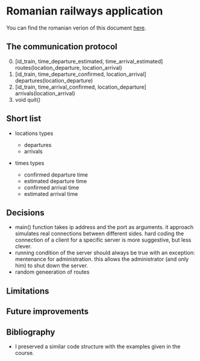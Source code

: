 # Romanian railways application

You can find the romanian verion of this document [here](./docs/README_RO.md).

## The communication protocol

0. [id_train, time_departure_estimated, time_arrival_estimated] routes(location_departure, location_arrival)
1. [id_train, time_departure_confirmed, location_arrival] departures(location_departure)
2. [id_train, time_arrival_confirmed, location_departure] arrivals(location_arrival)
3. void quit()

## Short list

- locations types
    - departures
    - arrivals

- times types
    - confirmed departure time
    - estimated departure time
    - confirmed arrival time
    - estimated arrival time

## Decisions

- main() function takes ip address and the port as arguments. it approach simulates real connections between different sides. hard coding the connection of a client for a specific server is more suggestive, but less clever.
- running condition of the server should always be true with an exception: mentenance for administration. this allows the administrator (and only him) to shut down the server.
- random geneeration of routes

## Limitations

## Future improvements

## Bibliography

- I preserved a similar code structure with the examples given in the course.

